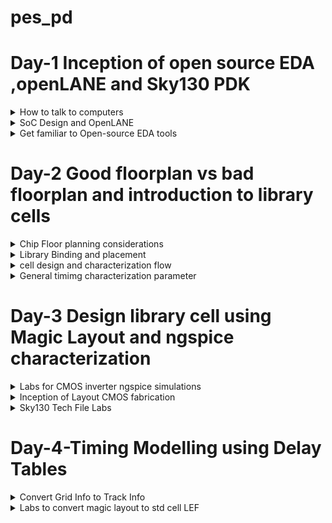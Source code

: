 # pes_pd
# Day-1 Inception of open source EDA ,openLANE and Sky130 PDK


</details>	

 <details>
 <summary> How to talk to computers  </summary>

### Introduction to QFN-48 package,chip,pads,core,die and IPs

 
 ![pd1](https://github.com/vishnupriyapesu/pes_pd/assets/142419649/7da74702-9420-4872-960e-81339d4c0f8e)

 
 Block diagram of Arduino board


 ![pd2](https://github.com/vishnupriyapesu/pes_pd/assets/142419649/c87f0870-8bba-4e3f-b347-d7e33db6a4e2)

 IC in board (Package : QFN -48 Quad flat No-leads)
 
 

![pd3](https://github.com/vishnupriyapesu/pes_pd/assets/142419649/16bd0abf-d166-416b-bcb4-5539bab55247)

example:

![pd4](https://github.com/vishnupriyapesu/pes_pd/assets/142419649/5b85bbf4-ab29-49d3-a71d-2b7c22dd01c8)

> chip is at the centre of the package


> the way the chip is connected to package is by **wirebounce**


> through **wirebounce** ,able to transfer all the signal from outside world


chip:

![pd5](https://github.com/vishnupriyapesu/pes_pd/assets/142419649/4c47281f-2f94-4289-9a0a-b9da48318f34)

components:

1. **PADS** :through which, can send signal inside the chip and viceverse
2. **core** : where all digital logic sits

3. **Die** : size of the entire chip,manufactured on the silicon 

RISC SoC:


![pd7](https://github.com/vishnupriyapesu/pes_pd/assets/142419649/90631909-0ff7-45ba-8ea5-073f0d41694d)


Foundary Ips(intellectual properties) 

Macros : pure digital logic


### Introduction to RISC-V


![pd8](https://github.com/vishnupriyapesu/pes_pd/assets/142419649/5b59a5bc-328d-464d-b3ca-56bc98a9dac8)


### From software Application to hardware

![Screenshot (182)](https://github.com/vishnupriyapesu/pes_pd/assets/142419649/e26f7e75-d474-40ac-9198-7e1f7bb8582b)


> c or any other language converted in to assembly level language by complier then assembly in turn converted in to binary code which hardware can understand


> there are two main interface


1. instructions (also called architecture of computer)

2.assembler,which converts assembly level to binary code





**Example:clock**

![Screenshot (181)](https://github.com/vishnupriyapesu/pes_pd/assets/142419649/d5d9eeac-e267-49fa-a5a2-ba479e3730ce)



</details>	
	
 <details>
 <summary> SoC Design and OpenLANE  </summary


### Introduction to all components of open-source digital asic design

**open source digital asic design**


![Screenshot (185)](https://github.com/vishnupriyapesu/pes_pd/assets/142419649/dbdd9025-835f-4ca5-8c54-b08c3c323585)



**Process Design Kit(PDK)**: 

> In the field of semiconductor manufacturing, a PDK is a set of files and data used by semiconductor designers to create and verify the physical layout of an integrated circuit (IC) on a silicon wafer.
> It includes information about the fabrication process, device models, and design rules


> PDK is the interface between fabrication and the designer


> google worked out an agreement with sky water the open source PDK for the 130nm process by skywater

> june 30 2020 google relewased first ever PDK open source

![Screenshot (186)](https://github.com/vishnupriyapesu/pes_pd/assets/142419649/b1174e08-aa59-4b6d-99e8-4e7b01beb6e9)


is 130nm fast?
yes it is ,
here are two examples:

![Screenshot (187)](https://github.com/vishnupriyapesu/pes_pd/assets/142419649/c1849600-fda9-4a21-947f-45e0bc84ae4c)


### simplified ASIC design flow:

![Screenshot (188)](https://github.com/vishnupriyapesu/pes_pd/assets/142419649/ed8c20fc-a6ac-4685-b23c-d92cd12742d0)

1. **synthesis**:
> coverts RTL to a circuit out of components from the standard cell library(SCL)

![Screenshot (190)](https://github.com/vishnupriyapesu/pes_pd/assets/142419649/767567d2-fcae-4695-b640-e8a096ca7893)

> standard cells,each cell has different views/models

--> Electrical, HDL,SPICE

--> Layout (Abstract and Detailed)


2. **floor /power planning**:


it depends on whether we are implementing the single component (MacroFloor planning)or whole chip(chip Floor planning)

macro Floor planning : Dimensions, pin locations,rows definition

![Screenshot (192)](https://github.com/vishnupriyapesu/pes_pd/assets/142419649/9917b9e9-f970-4233-b6ea-7462d67d0882)



chip Floor planning: partition the chip die between different system building blocks and place the I/O pads

![Screenshot (193)](https://github.com/vishnupriyapesu/pes_pd/assets/142419649/0cf29d23-1247-4fbf-9223-ea32c1d6fd4c)



3.**placement**

placements are done in tw steps:


--> global placemnts find optimal positions for old cells,cells may overlap

--> Detailed placements


4.**clocl tree synthesis**:

--> To deliver the clock to all sequential elements (e.g., FF) with minimum skew And in agood shape

-->Tree(H,X,...)


5. **routing**

--> implement the interconnect using the available metal layers

--> Metal tracks form a routing grid

--> Routing grid is huge 

--> Divide and Conquer


-- **Global Routin**g:Generates routing guides 


-- **Detailed Routing** : Uses the Routing guides to implement the actual wiring


6. **sign off**


--> **physical Verifications**

--Design rules Checking(DRC)


--Layout vs.Schematic(LVS)


-->**Timimg Verification**


--Static Timing Analysis



### Intoduction to openLANE and Strives chipsets

The problem is tougher when using Open source EDA


> Tools Qualificationa

> Tools Calibration

> Missing tools




**OpenLANE**

> Started as an Open Source Flow for a True Open Source Tape-out Experiment

> striVe is a family of Open everything SoCs

-- Open PDK, Open EDA,Open RTL


striVes has different members :

1. striVe : Sky 130 SCL + Synthesized 1Kbytes SRAM

2. striVe 2 : Sky 130 SCL +  1Kbytes Open RAM block

3. striVe 2a : striVe 2 with a single chip core module

4. strive 3 : OSU SCL + Synthesized 1Kbytes SRAM

5. striVe 5 : Sky 130 SCL + 8 x 1 Kbytes openRAM banks

6. striVe 6 : striVe 2 with DFT


![Screenshot (195)](https://github.com/vishnupriyapesu/pes_pd/assets/142419649/2860f943-a999-467e-9d83-35c8c37ebb62)



> The main goal of OpenLANE is to produce NO LVS violations , NO DRC violations and timing violations



> OpenLANE Tuned for SkyWater 130n Open PDK

OpenLANE has two modes of operation:

-- Autonomous or interactive

-- DesignSpace Exploration: find the best set of flow configuration



> OpenLANE has more number of design examples there are 43 design with their best configuration


### Introduction to OpenLANE detailed ASIC design flow

![Screenshot (196)](https://github.com/vishnupriyapesu/pes_pd/assets/142419649/e3d53506-ef0e-4020-a950-33ae9aff0e95)


![Screenshot (197)](https://github.com/vishnupriyapesu/pes_pd/assets/142419649/ac9d7579-40e5-4c39-9efd-64748a9f175b)



**Design For Test(DFT)**

> Scan Insertion

> Automatic Test Pattern Generation(ATPG)

> Test Patterns Compaction

> Fault Coverage

> Fault Simultion



**Logic Equivalence Check(LEC)**:

This is done by using **yosys**



>  Every time the netlist is modified ,verification must be performed

- CTS modifies the netlist

- post placement  optimizations modifies the netlist



> LEC is ude3s to formally confirm that the function did not change after modifying the netlist



**Dealing with Antenna Rules Violations:**

>  When ametal wire segment is fabricated ,it can act as an antenna.

- Reactive ion etching causes charge to accumulate on the wire

- Transistore gates can be damaged during fabrication

so for this problem we have two solutions :



1.Bridging attaches ahigher layer intermediary (requires Router awareness)


2. Add antenna diode cell to leak away charges (Antenna diodes are provides by the SCL)

- Add a fake Antenna Diode next to every cell input after placement


- Run the Antenna checker (Magic) in the routed layout

- if the checker reports a Violation on tthe cell input pin,replace the Fake Diode cell bu a real one




**Static Timing Analysis :**

> RC Extraction : DEF2SPEF

> STA: openSTA (openROAD)

</details>	
	
 <details>
 <summary> Get familiar to Open-source EDA tools  </summary>

 ### openlane Directory structure 

Sky 130A is pdk variant
which has two sub directries 

1. lib.ref : all the processor specific files

we will be working on pdk variant called sky130_fd_sc_hd

- sky130  : is the process name 

- fd : skywater foundary

- sc : standard cell

- hd(high density) : variant of pdk

2. lib.tech :specific to the tool



 ![Screenshot from 2023-09-09 15-55-07](https://github.com/vishnupriyapesu/pes_pd/assets/142419649/6bcaf760-d917-4601-9aca-3872e9dc8024)


![Screenshot from 2023-09-09 16-02-27](https://github.com/vishnupriyapesu/pes_pd/assets/142419649/cf9c5c18-c378-48ca-b00a-d941e9db811e)


### Design Preperation step



 after installing the openlane flow

 go to the terminal and run following command for access the openlane:

 > cd/desktop/works/tools/openlane_workshop__dir/openlane

> docker

> ./flow.tcl -interactive

> package require openlane 0.9



![Screenshot from 2023-09-09 16-30-35](https://github.com/vishnupriyapesu/pes_pd/assets/142419649/cc22233d-3a1b-4a79-8860-365f30f16333)





![Screenshot from 2023-09-09 22-14-04](https://github.com/vishnupriyapesu/pes_pd/assets/142419649/8113bfae-c09e-4e24-ac7a-0f7825e02d05)




![Screenshot from 2023-09-09 22-14-35](https://github.com/vishnupriyapesu/pes_pd/assets/142419649/73b39a21-749b-48b2-a612-a2f70cae03cf)

### review files after design and run synthesis


![Screenshot from 2023-09-09 22-15-40](https://github.com/vishnupriyapesu/pes_pd/assets/142419649/54068f86-6344-4a54-8e80-46ba7f3a6c06)



![Screenshot from 2023-09-10 15-59-02](https://github.com/vishnupriyapesu/pes_pd/assets/142419649/6b132569-9151-4b67-8b6c-59c6565f7971)


![Screenshot from 2023-09-10 15-59-59](https://github.com/vishnupriyapesu/pes_pd/assets/142419649/c2457dc5-a570-49a0-94c3-fcc1b6d3e68c)


![Screenshot from 2023-09-10 16-18-50](https://github.com/vishnupriyapesu/pes_pd/assets/142419649/fcfc0075-200f-4d4c-8264-4a7ca123bd5c)


![Screenshot from 2023-09-10 16-20-34](https://github.com/vishnupriyapesu/pes_pd/assets/142419649/bf37658d-f413-4f51-b630-2d58bd594e10)



![Screenshot from 2023-09-10 16-40-56](https://github.com/vishnupriyapesu/pes_pd/assets/142419649/e49811bd-91ce-43dd-99d0-394689276fb2)


**we will calculate filflops ratio**


</details>

# Day-2 Good floorplan vs bad floorplan and introduction to library cells

 <details>
 <summary> Chip Floor planning considerations  </summary

 ### Utilization factor and aspect ratio

 **Define width and height of core and die**

 
 
![Untitled1](https://github.com/vishnupriyapesu/pes_pd/assets/142419649/89e7c398-e484-48ed-9d72-3ca319762fcb)

minimum area requires for nelist given above

![Untitled2](https://github.com/vishnupriyapesu/pes_pd/assets/142419649/792a84ef-1036-4cac-9c1a-f89f1ca53f79)


 calculating  area occupied by the above netlist on a silicon  wafer

 ![Untitled3](https://github.com/vishnupriyapesu/pes_pd/assets/142419649/73dd995b-fe4a-4a24-aa1d-3cddcf8ee056)



utilization factor =(areaoccupied by netlist)/(Total area of the core)


for the above netlist there is 100 % utilization and utlization factor is 1
> if this  the case we cannot add extra components(for optimization) to the die since there is no spcae in die (i.e., utlization is 100%)


> so in many cases we will keep utilization factor approximately 0.5 or 0.6.



**aspect ratio**


aspect ratio=(height)/(width)


> here for above netlist aspect ratio is 1 whuch signifies that the chip is square shaped .id ratio is other than 1 then chip is rectangle shaped.


### pre-placed cells


![Untitled4](https://github.com/vishnupriyapesu/pes_pd/assets/142419649/af7b7365-e798-4e33-a7da-7bb1de82ede3)



![Untitled5](https://github.com/vishnupriyapesu/pes_pd/assets/142419649/dad5dcf7-c7c5-4571-92fb-8cb3578790c9)



similarly there are ither IP's available

- memory

- clock gating cell

- camparator

-mux


> the arrangement of these IP's  is reffered as floorplanning

> these IP's have user defined locations ,and hence are placed  in chip before automated placement -and-routing and are called **pre-placed cells**

>  Automated placement and routing tools places the remaining logical cells in the design onto chip


### de-coupling capacitor 


![Untitled1](https://github.com/vishnupriyapesu/pes_pd/assets/142419649/2131e526-9a01-4529-9b6d-f8e3fe8a09f0)


- During switching operation, the circuit demands switching current  i.e., peak current

- due to the presence ofRdd and Ldd there will be a voltage drop across them and the voltage atnode'A' would be Vdd

  
Noise margin Graph


![Untitled1](https://github.com/vishnupriyapesu/pes_pd/assets/142419649/24c9d75e-692d-442b-b8e9-6aab437bda58)

- any voltage lies between vOL to VIL ----logic 0


- any voltage lies between VOH to VIH ----logic 1

- in the undefined region any voltage can go either areas (0 or 1) which is danger(grey area).so in this we have problem of large physical distance ,here comes the concept of **De-coupling**

> De-coupling capacitors are huge capacitors filled with charge


> as name says decoupling it de couples circuit from main supply


**no switching activities are missed** by using decoupling capacitor



### power planning


after solving the problem current demand  using de-coupling 
now we have problem of signal power supply ,i.e.,

if a particular macro is repeated multiple times on chip then the current demand for each and every elemt of macro

![Untitled3](https://github.com/vishnupriyapesu/pes_pd/assets/142419649/435a7f46-0568-4c5b-a2b8-a4f123ca1358)


- assume signal(0-1) has been sent from driver to load

- we should make sure that load is receiving the same signal from driver

![Untitled4](https://github.com/vishnupriyapesu/pes_pd/assets/142419649/d1fe97ee-2e23-4ae8-a185-e2b10d5f0a4d)


NOTE: we sont have any decoupling capacitor in the path from driver to load 


> assume 16 bit bus is connected to inverter

in this case all the charged capacitior should discharge and discharged should be charged


![Untitled5](https://github.com/vishnupriyapesu/pes_pd/assets/142419649/19b41112-dc22-485b-94b3-84e1ebaf61e6)


![Untitled6](https://github.com/vishnupriyapesu/pes_pd/assets/142419649/12682a9b-2d8f-4333-87df-ce188601db3d)

> in the above case all the charged capcitor are discharging at the same time and having same ground ,here we can see **ground bounce** and , it either goes to 1 or 0 which not predictable

![Untitled7](https://github.com/vishnupriyapesu/pes_pd/assets/142419649/fe53bf89-4543-41d2-a84e-719433b32191)


> in the above case all the discharges capacitor are charging at the same time and they have only one power supply so we can see **voltage bounce**

**problem is due to singal power supply**

we can solve this using multiple power supply

> by using multiple power supplies capacitors takes current from nearest power supply and dump the current to the nearest ground



![Untitled8](https://github.com/vishnupriyapesu/pes_pd/assets/142419649/5dcec9e9-c056-4256-b686-753c8b749317)


![Untitled9](https://github.com/vishnupriyapesu/pes_pd/assets/142419649/77369ad2-c7d1-418e-a1e3-0a5233032a07)




### pin planning


ordering of input and output ports are random



![Untitled1](https://github.com/vishnupriyapesu/pes_pd/assets/142419649/0193fd1b-0c39-48e6-aff5-94231e4b95c9)



### steps to run flooeplan using openLANE


![Screenshot from 2023-09-17 16-12-49](https://github.com/vishnupriyapesu/pes_pd/assets/142419649/bbbb77b4-eff2-44e2-9418-3c2f43912534)




![Screenshot from 2023-09-17 16-06-59](https://github.com/vishnupriyapesu/pes_pd/assets/142419649/23a54bfd-0cd1-4d09-adc6-3450de2a9754)




![Screenshot from 2023-09-17 16-08-05](https://github.com/vishnupriyapesu/pes_pd/assets/142419649/fb49d854-1003-49a8-abf2-2e6ebedf9a1a)



![Screenshot from 2023-09-17 16-11-48](https://github.com/vishnupriyapesu/pes_pd/assets/142419649/bc4ece4f-db54-463d-809c-f3d391673ff5)



now to acsess the layout design we need to follow the following commands


-  /Desktop/work/tools/openlane_working_dir/openlane/designs/picorv32a/runs/17-09_11-57/results/floorplan

-  less picorv32a.floorplan.def

- shift q

- magic -T /home/vsduser/Desktop/work/tools/openlane_working_dir/pdks/sky130A/libs.tech/magic/sky130A.tech lef read ../../tmp/merged.lef def read picorv32a.floorplan.def &



![Screenshot from 2023-09-17 18-28-59](https://github.com/vishnupriyapesu/pes_pd/assets/142419649/8aae29a9-27de-4896-ad71-dc42368ca167)


![Screenshot from 2023-09-17 18-23-35](https://github.com/vishnupriyapesu/pes_pd/assets/142419649/1db34670-07af-4c1c-9c6d-5e5b4c3eee3d)


![Screenshot from 2023-09-17 18-24-47](https://github.com/vishnupriyapesu/pes_pd/assets/142419649/57e5d94f-fee6-443a-b786-71b8cb3238f5)



![Screenshot from 2023-09-17 18-26-35](https://github.com/vishnupriyapesu/pes_pd/assets/142419649/109e3682-13aa-4529-ada8-053a49661462)


![Screenshot from 2023-09-17 18-28-09](https://github.com/vishnupriyapesu/pes_pd/assets/142419649/858c6fd0-b8d5-4780-a6d9-c5b5155051f2)


</details>

<details>
<summary> Library Binding and placement </summary>

### netlist binding and initial place design
![Untitled2](https://github.com/vishnupriyapesu/pes_pd/assets/142419649/841327a2-722f-45b3-819d-539fd0ffcaa0)

![3](https://github.com/vishnupriyapesu/pes_pd/assets/142419649/ac7cafe2-94cd-4503-abf8-a24e997f3bd2)


![4](https://github.com/vishnupriyapesu/pes_pd/assets/142419649/a4b8bae4-3795-4412-92e8-25a6007b34ce)


Library --it contains informsation of delay of gates,shapes andsize of the cells

larger the size least is resistance 

**placing netlist on to the floorplan**

![5](https://github.com/vishnupriyapesu/pes_pd/assets/142419649/98aa6adc-6ced-46a3-94d5-97256a8f2f1f)


sice there huge distance between the some flipflops we can fix it by optimizing



### optimize placement using estimated wire length and capacitance

here comes the concept of repeaters to minmize the distance between flipflop 

Repeaters are buffer which recondition the original signal ,replicated original signal and send so that the integrity of the signal remains same but there is lose of area.


![6](https://github.com/vishnupriyapesu/pes_pd/assets/142419649/e2b7c34d-dfc5-4129-9830-18d9cd003d72)


### Need for characterization

**design flow for implementing design on to chip**

1) **logic synthesis** :convert functionality in to legal hardware.

- output of logic synthesis is arrangement of gates  representing the original functionality using RTL


2) **Floorplanning**: import the output of logic synthesis

- decide the size and shape of core and die

3) **placement**:logic cells in logic synthesis are placed on the chip

4) **clock tree synthesis**: clock signal reaching every point of cells

5) **Routing**

6) **static time analysis**:set up time, whole time ,maximum acheivable frequency of circuit


![7](https://github.com/vishnupriyapesu/pes_pd/assets/142419649/99a61ef2-797f-4c8b-b030-42461ff4a7e3)



![8](https://github.com/vishnupriyapesu/pes_pd/assets/142419649/46d0e20d-8a57-4b74-b031-dfd41c150ead)



![9](https://github.com/vishnupriyapesu/pes_pd/assets/142419649/5ade5dfc-216d-4366-9c4c-0cd72f871857)




### congestion aware placement using RePlAce 


![Screenshot from 2023-09-17 20-12-48](https://github.com/vishnupriyapesu/pes_pd/assets/142419649/eef5d057-2790-4eae-9861-4126580a0b71)



![Screenshot from 2023-09-17 20-13-09](https://github.com/vishnupriyapesu/pes_pd/assets/142419649/6a2a1c0c-ea18-4fcc-8fae-4f361ffbf696)


</details>
<details>
<summary>cell design and characterization flow</summary>

 ### inputs for cell design flow

 ![10](https://github.com/vishnupriyapesu/pes_pd/assets/142419649/89f0cb28-da4d-4f69-9474-b92044a9d54a)


 cell design flow has 3 parts 

 1) Inputs

 2) Design steps

 3) Outputs


**1) Inputs:** Process design kits


- DRC and LVS rules ,SPICE models,library and user defined specs

![11](https://github.com/vishnupriyapesu/pes_pd/assets/142419649/3a90cc15-4ea0-488f-847a-3d3edb95a692)


**Use defined specs**

- cell height -- seperation between the power grill and ground grill(Dry strenghth) should be maintained

![12](https://github.com/vishnupriyapesu/pes_pd/assets/142419649/15b04593-6d9c-4de7-bfc4-5afa55271cce)

- supply voltage : take care of noise margin level with resppect to voltage

- Metal layers

- 
![13](https://github.com/vishnupriyapesu/pes_pd/assets/142419649/fa182eff-d76b-4205-818d-26044fc5608c)

- pin location

- Drawn gate-length


**2)Design Steps :** Circuit design,layout design,characterization

![14](https://github.com/vishnupriyapesu/pes_pd/assets/142419649/964b5148-5fdc-47e9-997e-a4fcba047298)


![15](https://github.com/vishnupriyapesu/pes_pd/assets/142419649/e77f458a-3763-48ad-87ae-74754a2a2112)

**3)outputs:** circuit description language,GDS2 ,LEF,extracted spice netlist(.cir),Timing ,noise ,power .libs,function

### Typical characterization flow

1) read model files

2) read extracted spice netlist

3) define behaviour of buffer

4) read sub circuit of cell

5) attach the neccessary pwer sources

6) apply the stimulus

7) providing neccessary output capacitance

8) necessary stimulation command


![16](https://github.com/vishnupriyapesu/pes_pd/assets/142419649/ee406128-9df3-4eb7-9c05-38d08fec7a9a)



![17](https://github.com/vishnupriyapesu/pes_pd/assets/142419649/6e146a8c-e2ff-4d2e-ba7a-1cf5b462a64e)



![18](https://github.com/vishnupriyapesu/pes_pd/assets/142419649/258ff183-c124-4308-aa10-d40f812620bc)


</details>
<details>
<summary>General timimg characterization parameter</summary>

### Timing threshold definitions

threshold point of waveforms

**two inverters back to back**

![19](https://github.com/vishnupriyapesu/pes_pd/assets/142419649/14bd6b9f-523b-41bd-b104-5bd984628fda)


slew low rise threshold: defines the point towards the lower side of power supply.Typical value is 20
%

slew high rise threshold: defines the point towards the higher side of power supply.Typical value is 20
%

in rise threshold:generally take 50% of input waveform

outrise threshold:generally take 50% of output waveform


![20](https://github.com/vishnupriyapesu/pes_pd/assets/142419649/7b691f03-c72a-4b6a-b727-1f93017380bc)

### propagation delay and transition delay

#### propogation delay


![21](https://github.com/vishnupriyapesu/pes_pd/assets/142419649/1dab8904-3c32-46dd-91ab-1b4fcb31244c)

- case where threshold are choosen in a right way and circuit is designed properly

![23](https://github.com/vishnupriyapesu/pes_pd/assets/142419649/f47dbcca-a67d-4c29-b768-aa71a424c1aa)

- case where threshold value are not choosen in a right way
  
![22](https://github.com/vishnupriyapesu/pes_pd/assets/142419649/6371ea3f-5fdc-45a2-890b-6b525033de4a)


- case where threshold are choosen in a right way but circuit design is not in proper way


![26](https://github.com/vishnupriyapesu/pes_pd/assets/142419649/8a0c2370-b9f1-4d56-a791-fc5781d301de)




![25](https://github.com/vishnupriyapesu/pes_pd/assets/142419649/5167cb0b-9ad9-42c8-9a31-081c4dacb794)



#### transition delay


![27](https://github.com/vishnupriyapesu/pes_pd/assets/142419649/7f6d3884-94e2-430d-8007-a6cc1e968307)



![28](https://github.com/vishnupriyapesu/pes_pd/assets/142419649/aa634a66-ad47-4765-a83d-085c56b1bcb6)



![29](https://github.com/vishnupriyapesu/pes_pd/assets/142419649/b96e44fc-219f-4c6a-b1e3-7888bcdb3c8f)

</details>

# Day-3 Design library cell using Magic Layout and ngspice characterization

</details>
<details>
<summary>Labs for CMOS inverter ngspice simulations</summary>

### IO placer revision

to cahnge the io pin configuration :


![Screenshot from 2023-09-18 05-51-12](https://github.com/vishnupriyapesu/pes_pd/assets/142419649/30493a87-5f2c-43e4-9a6d-196620ef10be)

![Screenshot from 2023-09-18 05-54-11](https://github.com/vishnupriyapesu/pes_pd/assets/142419649/bb01be30-8c2c-42eb-9fbd-b789bd5512a1)



### Spice deck creation for CMOS inverter

**SPICE deck**

-it contains connectivity information about netlist,inputs to the stimulation,tap points and outputs

![30](https://github.com/vishnupriyapesu/pes_pd/assets/142419649/68a04d74-d01b-4ec3-a6cf-339f3087a47c)



![31](https://github.com/vishnupriyapesu/pes_pd/assets/142419649/071b3a78-14a5-4ef4-8348-8fb71dea6a92)

![33](https://github.com/vishnupriyapesu/pes_pd/assets/142419649/b1a4dd97-835d-45d5-b6e0-e5fa664d82c8)


- Cload ,connected between output and 0,the value of cload is 10f

- supply voltage connected between 0 and 2.5

- input voltage connected 0 and 2.5

 **simulation command**
- .op

-.dc vin 0 2.5 0.05


complete description of NMOS and PMOS:   .LIB "tsmc_025um_model.mod" CMOS+MODELS

-  .end

### switching threshold Vm
**SPICE waveform**

![34](https://github.com/vishnupriyapesu/pes_pd/assets/142419649/08fb9eda-c8e9-4619-b5b1-8cecdc35ae60)



- PMOS is bigger in size than NMOS

- shapes of wavefoems are same

- switching threshold ,Vin = Vout

- we can observe in to above waveform at the intersection both NMOS and PMOS are insaturation region,where in there are high chances of leakage


![35](https://github.com/vishnupriyapesu/pes_pd/assets/142419649/8d0dc63b-1980-40a8-a3ad-6de69ed3ee7f)


### static and dynamic simulation of CMOS inverter



![36](https://github.com/vishnupriyapesu/pes_pd/assets/142419649/87e925ab-89e7-4a1f-8eb4-d47d8207475b)

### Lab steps to git clone vsdstdcelldesign

- git cloning the repo of **https://github.com/nickson-jose/vsdstdcelldesign.git**




![Screenshot from 2023-09-18 07-56-53](https://github.com/vishnupriyapesu/pes_pd/assets/142419649/c4d98e6e-7862-405a-aa3b-4a51fe778152)


magic -T sky130A.tech sky130_inv.mag &


![Screenshot from 2023-09-18 07-54-28](https://github.com/vishnupriyapesu/pes_pd/assets/142419649/a4cd4cc1-8af6-4eac-91a1-50832051e096)


![Screenshot from 2023-09-18 07-54-02](https://github.com/vishnupriyapesu/pes_pd/assets/142419649/b98b6191-232c-420c-822b-a7497a030ceb)



</details>
<details>
<summary>Inception of Layout CMOS fabrication</summary>

### create Active regions


**16 mask CMOS process**


1)selecting a substrate: Ptype silicon substarte (high resistivity (5~50 ohms),doping level(10^15 cm^-3),orientation 100)


- doping level mained low than well doping



2) creating active region for transistors:

-silicon di oxide(~40nm sio2)


-depoist layer silicon nitride(~80nm si3n4)


- depoist photoresist(1um )

![37](https://github.com/vishnupriyapesu/pes_pd/assets/142419649/24c09664-156e-495d-8d4d-f0e5bc66a515)

  

-  next up on the photoresist material apply mask 1

where ever ther is mask the uv light will not reach 

the area which area protected by the mask will be washed out

![44](https://github.com/vishnupriyapesu/pes_pd/assets/142419649/baa40c4e-d817-43aa-a979-47bd4d45b5a9)

![38](https://github.com/vishnupriyapesu/pes_pd/assets/142419649/9fbb5c4a-ed7e-4af5-bfb1-aaabc8e076c3)

- removal of mask
![39](https://github.com/vishnupriyapesu/pes_pd/assets/142419649/1c5413c6-bd05-4086-9f41-d44d96b58296)

- si3n4 etched
![40](https://github.com/vishnupriyapesu/pes_pd/assets/142419649/60102e53-931b-41eb-966c-c7be90d3fe21)

- removal of photoresistor because the si3n4 acts as protection layer
![41](https://github.com/vishnupriyapesu/pes_pd/assets/142419649/981b4a45-f341-47ec-b218-707f2b6ae40a)

- furnace
![42](https://github.com/vishnupriyapesu/pes_pd/assets/142419649/dbd15f87-75df-427f-a244-5135d89b80a3)

- Local oxodation of silicon called **locos**
![43](https://github.com/vishnupriyapesu/pes_pd/assets/142419649/f34e0e56-dc8d-47ce-ac55-0d6a5aea1c19)

- si3N4 etched by hot phosphoric acid


![45](https://github.com/vishnupriyapesu/pes_pd/assets/142419649/ab03bdf9-76e0-4956-8c90-26a1de6f4e13)


3)Formation of nwell and pwell

- for p well use boron material
![46](https://github.com/vishnupriyapesu/pes_pd/assets/142419649/c3b087f3-2570-402c-b288-d99763f63d08)

- for nwell use phosphorous material


![47](https://github.com/vishnupriyapesu/pes_pd/assets/142419649/138e8f82-c524-48d7-8f8b-b41675d48558)



![48](https://github.com/vishnupriyapesu/pes_pd/assets/142419649/48619e6d-1475-4948-a813-1a16835f542d)


4)Formation of Gate: photolithography

5)Lightly Doped Drain Formation(LDD):

6)Source and Drain Formation

7)Steps to form Contacts and Interconnects(local)
 
 tiN etched off by ussing RCA cleaning :


 - deionized water

 - Ammonium hydroxide (NH4oH)

 - Hydrogen peroxide (H2o2)

8) Higher Level Metal Formation



### lab introduction to Sky130 basic layers layout and LEFusing inverter



![Screenshot from 2023-09-18 12-01-06](https://github.com/vishnupriyapesu/pes_pd/assets/142419649/0d303aca-29a1-4203-91cb-6a12c9c1c787)

to check the error in the layout

- drc--->drc find error

- in tkcon.tcl it shows the error

- 
![Screenshot from 2023-09-18 12-10-23](https://github.com/vishnupriyapesu/pes_pd/assets/142419649/336d65eb-acfc-4ad6-8974-09c5c453d59a)


  to access the spice netlist(in tkcon.tcl):
  

  
![Screenshot from 2023-09-18 12-17-14](https://github.com/vishnupriyapesu/pes_pd/assets/142419649/65561f72-29b2-485a-8810-caa831f2ea2d)

to copy the parasitic capacitance we do **ext2spice cthresh 0 rthresh 0**


![Screenshot from 2023-09-18 12-14-36](https://github.com/vishnupriyapesu/pes_pd/assets/142419649/f86453c2-9a35-43e7-a4e1-330d4d854ce3)

We can observe sky130_inv.ext file is created


</details>

<details>
<summary> Sky130 Tech File Labs</summary>

### Lab Steps to create final SPICE deck using sky130 tech

![Screenshot from 2023-09-18 13-51-16](https://github.com/vishnupriyapesu/pes_pd/assets/142419649/375c2058-04d7-4f36-9ad8-62782443a1e8)

press g for grid

![Screenshot from 2023-09-18 13-52-43](https://github.com/vishnupriyapesu/pes_pd/assets/142419649/0eda826e-8686-48e1-b49f-7e309ecef8c5)


to acess the spice file 

 - gedit sky130_inv.spice

![Screenshot from 2023-09-18 13-55-00](https://github.com/vishnupriyapesu/pes_pd/assets/142419649/b8b4936f-2f35-41ad-8279-0b141d442fee)



### Lab Steps to characterize  inverter using sky130 model files

ngspice sky130_inv.spice : to access the ngspice file

![Screenshot from 2023-09-18 14-01-16](https://github.com/vishnupriyapesu/pes_pd/assets/142419649/11c377d7-e790-48e3-9676-3cd0cd71ba0b)



![Screenshot from 2023-09-18 14-06-11](https://github.com/vishnupriyapesu/pes_pd/assets/142419649/61142445-036d-440f-bd1b-dcca20760c4f)


for plotting: plot y vs time a

![Screenshot from 2023-09-18 14-12-31](https://github.com/vishnupriyapesu/pes_pd/assets/142419649/648d1d8e-2a20-4221-991f-d74a901df5f5)


![Screenshot from 2023-09-18 14-18-05](https://github.com/vishnupriyapesu/pes_pd/assets/142419649/aab7dded-909b-46aa-b372-d01c61cc90dc)


Rise Time: time taken to rise from 20% to 80% of the max value -> 2.25075e-09 - 2.184e-09 = 0.006675e-09 s.

![Screenshot from 2023-09-18 14-20-18](https://github.com/vishnupriyapesu/pes_pd/assets/142419649/cba3ce25-53c5-44c5-a44a-8d752190879d)



### Sky130 PDKS and Steps to Download Magic Tool

-  wget http://opencircuitdesign.com/open_pdks/archive/drc_tests.tgz


-mv drc_tests.tgz Desktop/   (move te file to Desktop)

-tar xfz drc_tests.tgz 

- magic -d XR


![Screenshot from 2023-09-18 14-29-49](https://github.com/vishnupriyapesu/pes_pd/assets/142419649/e2b405e6-a86e-44bf-bc19-940c0dd84b6d)


now go to the files open met3.mag


![Screenshot from 2023-09-18 14-29-20](https://github.com/vishnupriyapesu/pes_pd/assets/142419649/34b3d15b-d1a8-40f6-9a4e-fdabfb7dbbac)



</details>

# Day-4-Timing Modelling using Delay Tables

<details>

 <summary>Convert Grid Info to Track Info</summary>
 


guidelines for standard cell set:

- input and output port should be  on the intersection of the vertical and horizontal tracks

- tracks are used during routing

now the appearing on the magic we do the following step should be done:


-  magic -T sky130.tech sky130_inv.mag

- less tracks.info

![Screenshot from 2023-09-19 09-59-56](https://github.com/vishnupriyapesu/pes_pd/assets/142419649/7458475b-f9fb-45d8-84a2-4e837fd405a4)


![Screenshot from 2023-09-19 09-57-42](https://github.com/vishnupriyapesu/pes_pd/assets/142419649/3e634d21-c1e5-48e5-8f14-8cd3b8a5db68)

![Screenshot from 2023-09-19 09-53-16](https://github.com/vishnupriyapesu/pes_pd/assets/142419649/99c85ae2-ae6d-418e-b6ca-bbc81847b97b)



then on the tkcon window do 

![Screenshot from 2023-09-19 09-54-19](https://github.com/vishnupriyapesu/pes_pd/assets/142419649/1b73f778-edf3-4581-8ad4-8be085036ace)




we can observe in the below picture that the grid has appeared:


![Screenshot from 2023-09-19 09-54-30](https://github.com/vishnupriyapesu/pes_pd/assets/142419649/b01ab119-dd88-448c-ae7b-49cbc7b8d32d)


- grid we will use for LEF

</details>
<details>
	<summary>Labs to convert magic layout to std cell LEF</summary>


the another guideline foe std cell is:

- width of the standard cell should be odd multiple of the track pitch and height should be odd multiple of vertical pitch


portnumber: decides the order in which the length is written

![Screenshot from 2023-09-19 10-18-41](https://github.com/vishnupriyapesu/pes_pd/assets/142419649/480eb623-26a5-4d79-88b3-8bcbd53a23dd)

this how we need to define port number for specified layer 

after we are done with port number specifiaction we are ready to extract LEF file


to be precise with name of the cell 

- go the tkcon and stype **save sky130_vsdinv.mag**
 
- and check the list for vsdcell directory

![Screenshot from 2023-09-19 10-24-43](https://github.com/vishnupriyapesu/pes_pd/assets/142419649/70bca965-3a15-4585-bf87-4fbe642e6b87)


To create lef file :
- go to the tkcon and type **lef write**

![Screenshot from 2023-09-19 10-30-13](https://github.com/vishnupriyapesu/pes_pd/assets/142419649/588d9e8a-fbd5-41e9-8b65-1ebf24f3b15d)


then, type **less sky130_vsdinv.lef


![Screenshot from 2023-09-19 10-37-10](https://github.com/vishnupriyapesu/pes_pd/assets/142419649/0f5a88ab-6b25-4aed-8af9-d48900eb3c5f)



![Screenshot from 2023-09-19 10-34-26](https://github.com/vishnupriyapesu/pes_pd/assets/142419649/6813d411-dc70-43b5-a08a-1d8ef37aa431)


